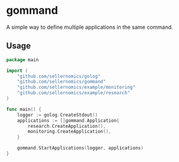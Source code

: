 # gommand

A simple way to define multiple applications in the same command.

## Usage

```go
package main

import (
    "github.com/sellernomics/golog"
    "github.com/sellernomics/gommand"
    "github.com/sellernomics/example/monitoring"
    "github.com/sellernomics/example/research"
)

func main() {
    logger := golog.CreateStdout()
    applications := []gommand.Application{
        research.CreateApplication(),
        monitoring.CreateApplication(),
    }

    gommand.StartApplications(logger, applications)
}
```
